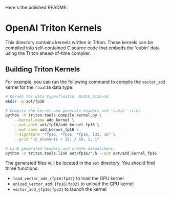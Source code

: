 Here's the polished README:

# OpenAI Triton Kernels

This directory contains kernels written in Triton. These kernels can be compiled into self-contained C source code that embeds the 'cubin' data using the Triton ahead-of-time compiler.

## Building Triton Kernels

For example, you can run the following command to compile the `vector_add` kernel for the `float16` data type:

```bash
# Kernel for data type=float16, BLOCK_SIZE=16
mkdir -p aot/fp16

# Compile the kernel and generate headers and 'cubin' files
python -m triton.tools.compile kernel.py \
    --kernel-name add_kernel \
    --out-path aot/fp16/add_kernel_fp16 \
    --out-name add_kernel_fp16 \
    --signature "*fp16, *fp16, *fp16, i32, 16" \
    --grid "(n_elements + 15) / 16, 1, 1"

# Link generated headers and create dispatchers.
python -m triton.tools.link aot/fp16/*.h --out aot/add_kernel_fp16
```

The generated files will be located in the `aot` directory. You should find three functions:
* `load_vector_add_{fp16|fp32}` to load the GPU kernel
* `unload_vector_add_{fp16|fp32}` to unload the GPU kernel
* `vector_add_{fp16|fp32}` to launch the kernel